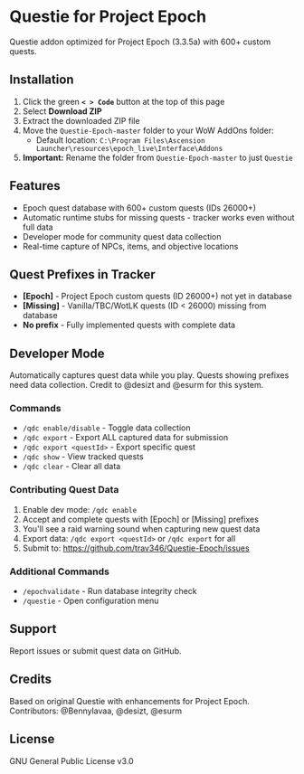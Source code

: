 # Questie for Project Epoch

Questie addon optimized for Project Epoch (3.3.5a) with 600+ custom quests.

## Installation

1. Click the green **`< > Code`** button at the top of this page
2. Select **Download ZIP**
3. Extract the downloaded ZIP file
4. Move the `Questie-Epoch-master` folder to your WoW AddOns folder:
   - Default location: `C:\Program Files\Ascension Launcher\resources\epoch_live\Interface\Addons`
5. **Important:** Rename the folder from `Questie-Epoch-master` to just `Questie`

## Features
- Epoch quest database with 600+ custom quests (IDs 26000+)
- Automatic runtime stubs for missing quests - tracker works even without full data
- Developer mode for community quest data collection
- Real-time capture of NPCs, items, and objective locations

## Quest Prefixes in Tracker
- **[Epoch]** - Project Epoch custom quests (ID 26000+) not yet in database
- **[Missing]** - Vanilla/TBC/WotLK quests (ID < 26000) missing from database
- **No prefix** - Fully implemented quests with complete data

## Developer Mode
Automatically captures quest data while you play. Quests showing prefixes need data collection. Credit to @desizt and @esurm for this system.

### Commands
- `/qdc enable/disable` - Toggle data collection
- `/qdc export` - Export ALL captured data for submission
- `/qdc export <questId>` - Export specific quest
- `/qdc show` - View tracked quests
- `/qdc clear` - Clear all data

### Contributing Quest Data
1. Enable dev mode: `/qdc enable`
2. Accept and complete quests with [Epoch] or [Missing] prefixes
3. You'll see a raid warning sound when capturing new quest data
4. Export data: `/qdc export <questId>` or `/qdc export` for all
5. Submit to: https://github.com/trav346/Questie-Epoch/issues

### Additional Commands
- `/epochvalidate` - Run database integrity check
- `/questie` - Open configuration menu

## Support
Report issues or submit quest data on GitHub.

## Credits
Based on original Questie with enhancements for Project Epoch.
Contributors: @Bennylavaa, @desizt, @esurm

## License
GNU General Public License v3.0
